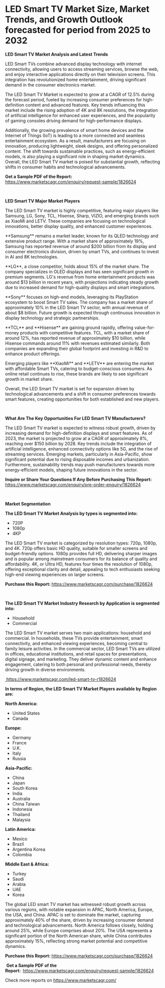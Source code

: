 <p><h1>LED Smart TV Market Size, Market Trends, and Growth Outlook forecasted for period from 2025 to 2032</h1></p><p><strong>LED Smart TV Market Analysis and Latest Trends</strong></p>
<p><p>LED Smart TVs combine advanced display technology with internet connectivity, allowing users to access streaming services, browse the web, and enjoy interactive applications directly on their television screens. This integration has revolutionized home entertainment, driving significant demand in the consumer electronics market. </p><p>The LED Smart TV Market is expected to grow at a CAGR of 12.5% during the forecast period, fueled by increasing consumer preferences for high-definition content and advanced features. Key trends influencing this market include the rising adoption of 4K and 8K resolutions, the integration of artificial intelligence for enhanced user experiences, and the popularity of gaming consoles driving demand for high-performance displays. </p><p>Additionally, the growing prevalence of smart home devices and the Internet of Things (IoT) is leading to a more connected and seamless entertainment ecosystem. As a result, manufacturers are focusing on innovation, producing lightweight, sleek designs, and offering personalized content. The shift towards sustainable practices, such as energy-efficient models, is also playing a significant role in shaping market dynamics. Overall, the LED Smart TV market is poised for substantial growth, reflecting shifts in consumer habits and technological advancements.</p></p>
<p><strong>Get a Sample PDF of the Report:&nbsp;</strong> <a href="https://www.marketscagr.com/enquiry/request-sample/1826624?utm_campaign=1895&utm_medium=2&utm_source=Github&utm_content=ia&utm_term=07022025&utm_id=led-smart-tv">https://www.marketscagr.com/enquiry/request-sample/1826624</a></p>
<p>&nbsp;</p>
<p><strong>LED Smart TV Major Market Players</strong></p>
<p><p>The LED Smart TV market is highly competitive, featuring major players like Samsung, LG, Sony, TCL, Hisense, Sharp, VIZIO, and emerging brands such as XiaoMi and LETV. These companies are focusing on technological innovations, better display quality, and enhanced customer experiences.</p><p>**Samsung** remains a market leader, known for its QLED technology and extensive product range. With a market share of approximately 19%, Samsung has reported revenue of around $200 billion from its display and consumer electronics division, driven by smart TVs, and continues to invest in AI and 8K technologies.</p><p>**LG**, a close competitor, holds about 15% of the market share. The company specializes in OLED displays and has seen significant growth in premium segments. LG's revenue from home entertainment products was around $13 billion in recent years, with projections indicating steady growth due to increased demand for high-quality displays and smart integrations.</p><p>**Sony** focuses on high-end models, leveraging its PlayStation ecosystem to boost Smart TV sales. The company has a market share of approximately 10% in the LED Smart TV sector, with annual revenue of about $8 billion. Future growth is expected through continuous innovation in display technology and strategic partnerships.</p><p>**TCL** and **Hisense** are gaining ground rapidly, offering value-for-money products with competitive features. TCL, with a market share of around 12%, has reported revenue of approximately $10 billion, while Hisense commands around 11% with revenues estimated similarly. Both companies are expanding their global footprint and investing in R&D to enhance product offerings.</p><p>Emerging players like **XiaoMi** and **LETV** are entering the market with affordable Smart TVs, catering to budget-conscious consumers. As online retail continues to rise, these brands are likely to see significant growth in market share.</p><p>Overall, the LED Smart TV market is set for expansion driven by technological advancements and a shift in consumer preferences towards smart features, creating opportunities for both established and new players.</p></p>
<p>&nbsp;</p>
<p><strong>What Are The Key Opportunities For LED Smart TV Manufacturers?</strong></p>
<p><p>The LED Smart TV market is expected to witness robust growth, driven by increasing demand for high-definition displays and smart features. As of 2023, the market is projected to grow at a CAGR of approximately 8%, reaching over $150 billion by 2028. Key trends include the integration of artificial intelligence, enhanced connectivity options like 5G, and the rise of streaming services. Emerging markets, particularly in Asia-Pacific, show significant potential due to rising disposable incomes and urbanization. Furthermore, sustainability trends may push manufacturers towards more energy-efficient models, shaping future innovations in the sector.</p></p>
<p><strong>Inquire or Share Your Questions If Any Before Purchasing This Report:</strong> <a href="https://www.marketscagr.com/enquiry/pre-order-enquiry/1826624?utm_campaign=1895&utm_medium=2&utm_source=Github&utm_content=ia&utm_term=07022025&utm_id=led-smart-tv">https://www.marketscagr.com/enquiry/pre-order-enquiry/1826624</a></p>
<p>&nbsp;</p>
<p><strong>Market Segmentation</strong></p>
<p><strong>The LED Smart TV Market Analysis by types is segmented into:</strong></p>
<p><ul><li>720P</li><li>1080p</li><li>4KP</li></ul></p>
<p><p>The LED Smart TV market is categorized by resolution types: 720p, 1080p, and 4K. 720p offers basic HD quality, suitable for smaller screens and budget-friendly options. 1080p provides full HD, delivering sharper images and is popular among mainstream consumers for its balance of quality and affordability. 4K, or Ultra HD, features four times the resolution of 1080p, offering exceptional clarity and detail, appealing to tech enthusiasts seeking high-end viewing experiences on larger screens.</p></p>
<p><strong>Purchase this Report:&nbsp;</strong><a href="https://www.marketscagr.com/purchase/1826624?utm_campaign=1895&utm_medium=2&utm_source=Github&utm_content=ia&utm_term=07022025&utm_id=led-smart-tv">https://www.marketscagr.com/purchase/1826624</a></p>
<p>&nbsp;</p>
<p><strong>The LED Smart TV Market Industry Research by Application is segmented into:</strong></p>
<p><ul><li>Household</li><li>Commercial</li></ul></p>
<p><p>The LED Smart TV market serves two main applications: household and commercial. In households, these TVs provide entertainment, smart connectivity, and enhanced viewing experiences, becoming central to family leisure activities. In the commercial sector, LED Smart TVs are utilized in offices, educational institutions, and retail spaces for presentations, digital signage, and marketing. They deliver dynamic content and enhance engagement, catering to both personal and professional needs, thereby driving growth in diverse environments.</p></p>
<p><a href="https://www.marketscagr.com/led-smart-tv-r1826624?utm_campaign=1895&utm_medium=2&utm_source=Github&utm_content=ia&utm_term=07022025&utm_id=led-smart-tv">&nbsp;https://www.marketscagr.com/led-smart-tv-r1826624</a></p>
<p><strong>In terms of Region, the LED Smart TV Market Players available by Region are:</strong></p>
<p>
    <p> <strong> North America: </strong>
        <ul>
            <li>United States</li>
            <li>Canada</li>
        </ul>
        </p> 
    <p> <strong> Europe: </strong>
        <ul>
            <li>Germany</li>
            <li>France</li>
            <li>U.K.</li>
            <li>Italy</li>
            <li>Russia</li>
        </ul>
        </p> 
    <p> <strong> Asia-Pacific: </strong>
        <ul>
            <li>China</li>
            <li>Japan</li>
            <li>South Korea</li>
            <li>India</li>
            <li>Australia</li>
            <li>China Taiwan</li>
            <li>Indonesia</li>
            <li>Thailand</li>
            <li>Malaysia</li>
        </ul>
        </p> 
    <p> <strong> Latin America: </strong>
        <ul>
            <li>Mexico</li>
            <li>Brazil</li>
            <li>Argentina Korea</li>
            <li>Colombia</li>
        </ul>
        </p> 
    <p> <strong> Middle East & Africa: </strong>
        <ul>
            <li>Turkey</li>
            <li>Saudi</li>
            <li>Arabia</li>
            <li>UAE</li>
            <li>Korea</li>
        </ul>
    </p>
    </p>
<p><p>The global LED smart TV market has witnessed robust growth across various regions, with notable expansion in APAC, North America, Europe, the USA, and China. APAC is set to dominate the market, capturing approximately 40% of the share, driven by increasing consumer demand and technological advancements. North America follows closely, holding around 25%, while Europe comprises about 20%. The USA represents a significant portion of the North American share, while China contributes approximately 15%, reflecting strong market potential and competitive dynamics.</p></p>
<p><strong>Purchase this Report: </strong><a href="https://www.marketscagr.com/purchase/1826624?utm_campaign=1895&utm_medium=2&utm_source=Github&utm_content=ia&utm_term=07022025&utm_id=led-smart-tv">https://www.marketscagr.com/purchase/1826624</a></p>
<p>&nbsp;<strong>Get a Sample PDF of the Report:&nbsp;&nbsp;</strong><a href="https://www.marketscagr.com/enquiry/request-sample/1826624?utm_campaign=1895&utm_medium=2&utm_source=Github&utm_content=ia&utm_term=07022025&utm_id=led-smart-tv">https://www.marketscagr.com/enquiry/request-sample/1826624</a></p>
<p><strong></strong></p>
<p>Check more reports on <a href="https://www.marketscagr.com/?utm_campaign=1895&utm_medium=2&utm_source=Github&utm_content=ia&utm_term=07022025&utm_id=led-smart-tv">https://www.marketscagr.com/</a></p>